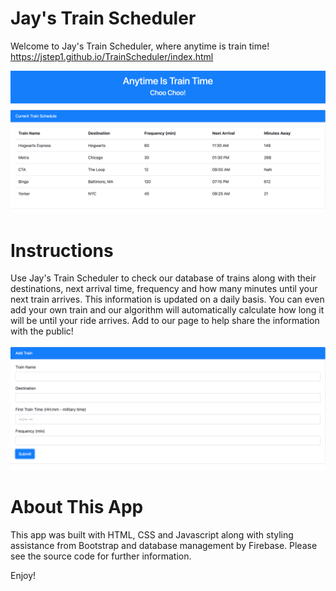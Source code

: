 # Jay's Train Scheduler
Welcome to Jay's Train Scheduler, where anytime is train time!
https://jstep1.github.io/TrainScheduler/index.html

<img src='images/traintime.jpg'>

# Instructions
Use Jay's Train Scheduler to check our database of trains along with their destinations, next arrival time, frequency and how many minutes until your next train arrives. This information is updated on a daily basis. You can even add your own train and our algorithm will automatically calculate how long it will be until your ride arrives. Add to our page to help share the information with the public!

<img src='images/traininput.jpg'>

# About This App
This app was built with HTML, CSS and Javascript along with styling assistance from Bootstrap and database management by Firebase. Please see the source code for further information.

Enjoy!